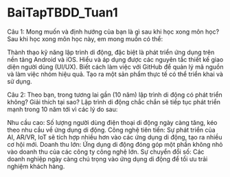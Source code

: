 # BaiTapTBDD_Tuan1
Câu 1: Mong muốn và định hướng của bạn là gì sau khi học xong môn học?
Sau khi học xong môn học này, em mong muốn có thể:

Thành thạo kỹ năng lập trình di động, đặc biệt là phát triển ứng dụng trên nền tảng Android và iOS.
Hiểu và áp dụng được các nguyên tắc thiết kế giao diện người dùng (UI/UX).
Biết cách làm việc với GitHub để quản lý mã nguồn và làm việc nhóm hiệu quả.
Tạo ra một sản phẩm thực tế có thể triển khai và sử dụng.

Câu 2: Theo bạn, trong tương lai gần (10 năm) lập trình di động có phát triển không? Giải thích tại sao?
Lập trình di động chắc chắn sẽ tiếp tục phát triển mạnh trong 10 năm tới vì các lý do sau:

Nhu cầu cao: Số lượng người dùng điện thoại di động ngày càng tăng, kéo theo nhu cầu về ứng dụng di động.
Công nghệ tiên tiến: Sự phát triển của AI, AR/VR, IoT sẽ tích hợp nhiều hơn vào các ứng dụng di động, tạo ra nhiều cơ hội mới.
Doanh thu lớn: Ứng dụng di động đóng góp một phần không nhỏ vào doanh thu của các công ty công nghệ lớn.
Sự chuyển đổi số: Các doanh nghiệp ngày càng chú trọng vào ứng dụng di động để tối ưu trải nghiệm khách hàng.
